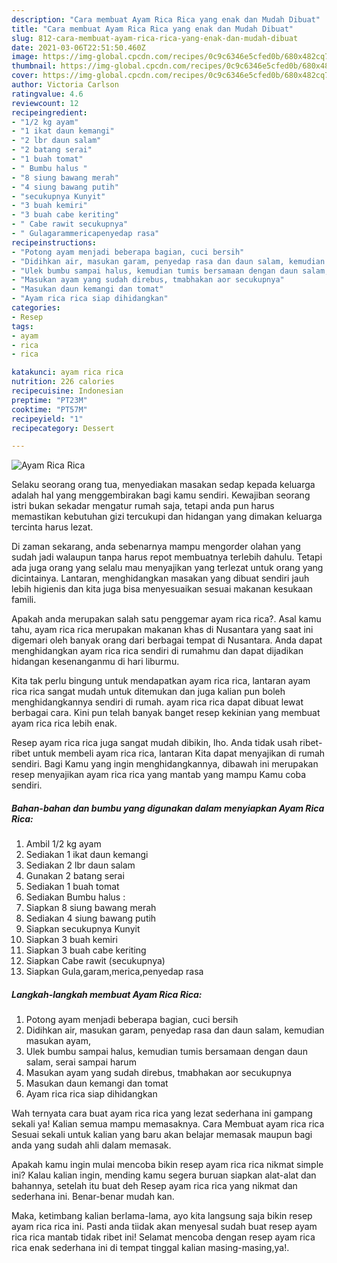 ```yaml
---
description: "Cara membuat Ayam Rica Rica yang enak dan Mudah Dibuat"
title: "Cara membuat Ayam Rica Rica yang enak dan Mudah Dibuat"
slug: 812-cara-membuat-ayam-rica-rica-yang-enak-dan-mudah-dibuat
date: 2021-03-06T22:51:50.460Z
image: https://img-global.cpcdn.com/recipes/0c9c6346e5cfed0b/680x482cq70/ayam-rica-rica-foto-resep-utama.jpg
thumbnail: https://img-global.cpcdn.com/recipes/0c9c6346e5cfed0b/680x482cq70/ayam-rica-rica-foto-resep-utama.jpg
cover: https://img-global.cpcdn.com/recipes/0c9c6346e5cfed0b/680x482cq70/ayam-rica-rica-foto-resep-utama.jpg
author: Victoria Carlson
ratingvalue: 4.6
reviewcount: 12
recipeingredient:
- "1/2 kg ayam"
- "1 ikat daun kemangi"
- "2 lbr daun salam"
- "2 batang serai"
- "1 buah tomat"
- " Bumbu halus "
- "8 siung bawang merah"
- "4 siung bawang putih"
- "secukupnya Kunyit"
- "3 buah kemiri"
- "3 buah cabe keriting"
- " Cabe rawit secukupnya"
- " Gulagarammericapenyedap rasa"
recipeinstructions:
- "Potong ayam menjadi beberapa bagian, cuci bersih"
- "Didihkan air, masukan garam, penyedap rasa dan daun salam, kemudian masukan ayam,"
- "Ulek bumbu sampai halus, kemudian tumis bersamaan dengan daun salam, serai sampai harum"
- "Masukan ayam yang sudah direbus, tmabhakan aor secukupnya"
- "Masukan daun kemangi dan tomat"
- "Ayam rica rica siap dihidangkan"
categories:
- Resep
tags:
- ayam
- rica
- rica

katakunci: ayam rica rica 
nutrition: 226 calories
recipecuisine: Indonesian
preptime: "PT23M"
cooktime: "PT57M"
recipeyield: "1"
recipecategory: Dessert

---
```



![Ayam Rica Rica](https://img-global.cpcdn.com/recipes/0c9c6346e5cfed0b/680x482cq70/ayam-rica-rica-foto-resep-utama.jpg)

Selaku seorang orang tua, menyediakan masakan sedap kepada keluarga adalah hal yang menggembirakan bagi kamu sendiri. Kewajiban seorang istri bukan sekadar mengatur rumah saja, tetapi anda pun harus memastikan kebutuhan gizi tercukupi dan hidangan yang dimakan keluarga tercinta harus lezat.

Di zaman  sekarang, anda sebenarnya mampu mengorder olahan yang sudah jadi walaupun tanpa harus repot membuatnya terlebih dahulu. Tetapi ada juga orang yang selalu mau menyajikan yang terlezat untuk orang yang dicintainya. Lantaran, menghidangkan masakan yang dibuat sendiri jauh lebih higienis dan kita juga bisa menyesuaikan sesuai makanan kesukaan famili. 



Apakah anda merupakan salah satu penggemar ayam rica rica?. Asal kamu tahu, ayam rica rica merupakan makanan khas di Nusantara yang saat ini digemari oleh banyak orang dari berbagai tempat di Nusantara. Anda dapat menghidangkan ayam rica rica sendiri di rumahmu dan dapat dijadikan hidangan kesenanganmu di hari liburmu.

Kita tak perlu bingung untuk mendapatkan ayam rica rica, lantaran ayam rica rica sangat mudah untuk ditemukan dan juga kalian pun boleh menghidangkannya sendiri di rumah. ayam rica rica dapat dibuat lewat berbagai cara. Kini pun telah banyak banget resep kekinian yang membuat ayam rica rica lebih enak.

Resep ayam rica rica juga sangat mudah dibikin, lho. Anda tidak usah ribet-ribet untuk membeli ayam rica rica, lantaran Kita dapat menyajikan di rumah sendiri. Bagi Kamu yang ingin menghidangkannya, dibawah ini merupakan resep menyajikan ayam rica rica yang mantab yang mampu Kamu coba sendiri.

<!--inarticleads1-->

##### Bahan-bahan dan bumbu yang digunakan dalam menyiapkan Ayam Rica Rica:

1. Ambil 1/2 kg ayam
1. Sediakan 1 ikat daun kemangi
1. Sediakan 2 lbr daun salam
1. Gunakan 2 batang serai
1. Sediakan 1 buah tomat
1. Sediakan  Bumbu halus :
1. Siapkan 8 siung bawang merah
1. Sediakan 4 siung bawang putih
1. Siapkan secukupnya Kunyit
1. Siapkan 3 buah kemiri
1. Siapkan 3 buah cabe keriting
1. Siapkan  Cabe rawit (secukupnya)
1. Siapkan  Gula,garam,merica,penyedap rasa




<!--inarticleads2-->

##### Langkah-langkah membuat Ayam Rica Rica:

1. Potong ayam menjadi beberapa bagian, cuci bersih
1. Didihkan air, masukan garam, penyedap rasa dan daun salam, kemudian masukan ayam,
1. Ulek bumbu sampai halus, kemudian tumis bersamaan dengan daun salam, serai sampai harum
1. Masukan ayam yang sudah direbus, tmabhakan aor secukupnya
1. Masukan daun kemangi dan tomat
1. Ayam rica rica siap dihidangkan




Wah ternyata cara buat ayam rica rica yang lezat sederhana ini gampang sekali ya! Kalian semua mampu memasaknya. Cara Membuat ayam rica rica Sesuai sekali untuk kalian yang baru akan belajar memasak maupun bagi anda yang sudah ahli dalam memasak.

Apakah kamu ingin mulai mencoba bikin resep ayam rica rica nikmat simple ini? Kalau kalian ingin, mending kamu segera buruan siapkan alat-alat dan bahannya, setelah itu buat deh Resep ayam rica rica yang nikmat dan sederhana ini. Benar-benar mudah kan. 

Maka, ketimbang kalian berlama-lama, ayo kita langsung saja bikin resep ayam rica rica ini. Pasti anda tiidak akan menyesal sudah buat resep ayam rica rica mantab tidak ribet ini! Selamat mencoba dengan resep ayam rica rica enak sederhana ini di tempat tinggal kalian masing-masing,ya!.

